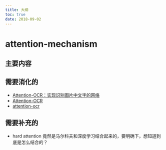```yaml
---
title: 大纲
toc: true
date: 2018-09-02
---
```




# attention-mechanism



## 主要内容



## 需要消化的

- [Attention-OCR：实现识别图片中文字的网络](https://www.ctolib.com/jvpoulos-Attention-OCR.html)
- [Attention-OCR](https://github.com/da03/Attention-OCR)
- [attention-ocr](https://github.com/emedvedev/attention-ocr)

## 需要补充的


- hard attention 竟然是马尔科夫和深度学习结合起来的，要明确下，想知道到底是怎么结合的？
